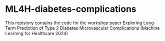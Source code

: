 # ML4H-diabetes-complications
This repistory contains the code for the workshop paper Exploring Long-Term Prediction of Type 2 Diabetes Microvascular Complications (Machine Learning for Healthcare 2024)


